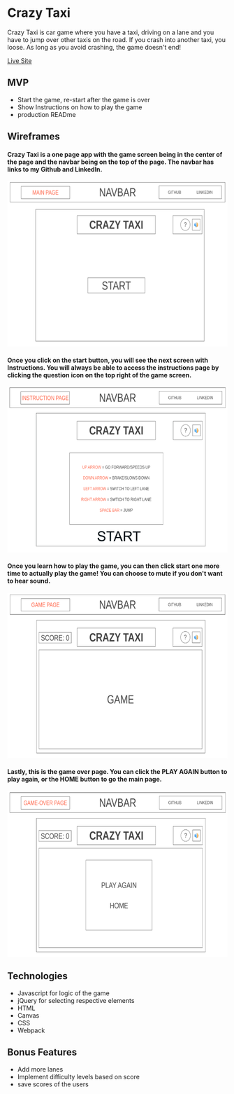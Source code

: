 # Crazy Taxi
Crazy Taxi is car game where you have a taxi, driving on a lane and you have to jump over other taxis on the road. If you crash into another taxi, you loose. As long as you avoid crashing, the game doesn't end!

[Live Site](https://rapkat10.github.io/crazy-taxi/)


## MVP
* Start the game, re-start after the game is over
* Show Instructions on how to play the game
* production READme

## Wireframes
#### Crazy Taxi is a one page app with the game screen being in the center of the page and the navbar being on the top of the page. The navbar has links to my Github and LinkedIn. 
![main_page](https://github.com/rapkat10/crazy-taxi/blob/master/docs/wireframes/MAIN_PAGE.png)

#### Once you click on the start button, you will see the next screen with Instructions. You will always be able to access the instructions page by clicking the question icon on the top right of the game screen.
![intruction_page](https://github.com/rapkat10/crazy-taxi/blob/master/docs/wireframes/INSTRUCTION_PAGE.png)

#### Once you learn how to play the game, you can then click start one more time to actually play the game! You can choose to mute if you don't want to hear sound.
![game_page](https://github.com/rapkat10/crazy-taxi/blob/master/docs/wireframes/GAME_PAGE.png)

#### Lastly, this is the game over page. You can click the PLAY AGAIN button to play again, or the HOME button to go the main page.
![game-over_page](https://github.com/rapkat10/crazy-taxi/blob/master/docs/wireframes/GAME-OVER_PAGE.png)

## Technologies
* Javascript for logic of the game
* jQuery for selecting respective elements
* HTML 
* Canvas
* CSS
* Webpack


## Bonus Features
* Add more lanes
* Implement difficulty levels based on score
* save scores of the users
